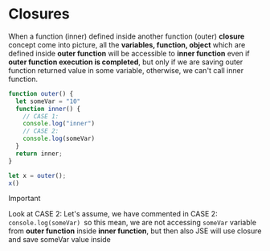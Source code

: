 # Closures

When a function (inner) defined inside another function (outer) **closure** concept come into picture, all the **variables, function, object** which are defined inside **outer function** will be accessible to **inner function** even if **outer function execution is completed**, but only if we are saving outer function returned value in some variable, otherwise, we can't call inner function.

```js
function outer() {
  let someVar = "10"
  function inner() {
	// CASE 1:
    console.log("inner")
	// CASE 2:
	console.log(someVar)
  }
  return inner;
}

let x = outer();
x()
```

> [!IMPORTANT]
> Look at CASE 2: Let's assume, we have commented in CASE 2: `console.log(someVar) `so this mean, we are not accessing `someVar` variable from **outer function** inside **inner function**, but then also JSE will use closure and save someVar value inside 
